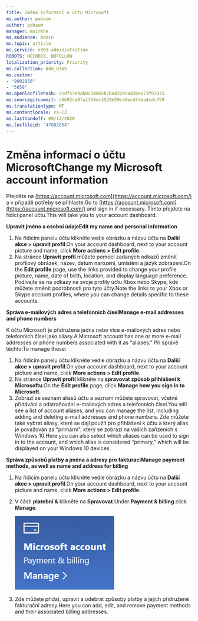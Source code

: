 ```yaml
---
title: Změna informací o účtu Microsoft
ms.author: pebaum
author: pebaum
manager: mnirkhe
ms.audience: Admin
ms.topic: article
ms.service: o365-administration
ROBOTS: NOINDEX, NOFOLLOW
localization_priority: Priority
ms.collection: Adm_O365
ms.custom:
- "9002956"
- "5658"
ms.openlocfilehash: c1df53e9ab0c34065b7bed32ecad3be673f07033
ms.sourcegitcommit: c6692ce0fa1358ec3529e59ca0ecdfdea4cdc759
ms.translationtype: MT
ms.contentlocale: cs-CZ
ms.lasthandoff: 09/14/2020
ms.locfileid: "47682854"
---
```

# <a name="change-my-microsoft-account-information"></a><span data-ttu-id="eab09-102">Změna informací o účtu Microsoft</span><span class="sxs-lookup"><span data-stu-id="eab09-102">Change my Microsoft account information</span></span>

<span data-ttu-id="eab09-103">Přejděte na [https://account.microsoft.com](https://account.microsoft.com/) a v případě potřeby se přihlaste.</span><span class="sxs-lookup"><span data-stu-id="eab09-103">Go to [https://account.microsoft.com](https://account.microsoft.com/) and sign in if necessary.</span></span> <span data-ttu-id="eab09-104">Tímto přejdete na řídicí panel účtu.</span><span class="sxs-lookup"><span data-stu-id="eab09-104">This will take you to your account dashboard.</span></span>  

<span data-ttu-id="eab09-105">**Upravit jméno a osobní údaje**</span><span class="sxs-lookup"><span data-stu-id="eab09-105">**Edit my name and personal information**</span></span>

1. <span data-ttu-id="eab09-106">Na řídicím panelu účtu klikněte vedle obrázku a názvu účtu na **Další akce > upravit profil**.</span><span class="sxs-lookup"><span data-stu-id="eab09-106">On your account dashboard, next to your account picture and name, click **More actions > Edit profile**.</span></span>
2. <span data-ttu-id="eab09-107">Na stránce **Upravit profil** můžete pomocí zadaných odkazů změnit profilový obrázek, název, datum narození, umístění a jazyk zobrazení.</span><span class="sxs-lookup"><span data-stu-id="eab09-107">On the **Edit profile** page, use the links provided to change your profile picture, name, date of birth, location, and display language preference.</span></span> <span data-ttu-id="eab09-108">Podívejte se na odkazy na svoje profily účtu Xbox nebo Skype, kde můžete změnit podrobnosti pro tyto účty.</span><span class="sxs-lookup"><span data-stu-id="eab09-108">Note the links to your Xbox or Skype account profiles, where you can change details specific to these accounts.</span></span>

<span data-ttu-id="eab09-109">**Správa e-mailových adres a telefonních čísel**</span><span class="sxs-lookup"><span data-stu-id="eab09-109">**Manage e-mail addresses and phone numbers**</span></span>

<span data-ttu-id="eab09-110">K účtu Microsoft je přidružena jedna nebo více e-mailových adres nebo telefonních čísel jako aliasy.</span><span class="sxs-lookup"><span data-stu-id="eab09-110">A Microsoft account has one or more e-mail addresses or phone numbers associated with it as “aliases.”</span></span> <span data-ttu-id="eab09-111">Při správě těchto:</span><span class="sxs-lookup"><span data-stu-id="eab09-111">To manage these:</span></span>

1. <span data-ttu-id="eab09-112">Na řídicím panelu účtu klikněte vedle obrázku a názvu účtu na **Další akce > upravit profil**.</span><span class="sxs-lookup"><span data-stu-id="eab09-112">On your account dashboard, next to your account picture and name, click **More actions > Edit profile**.</span></span>
2. <span data-ttu-id="eab09-113">Na stránce **Upravit profil** klikněte na **spravovat způsob přihlášení k Microsoftu**.</span><span class="sxs-lookup"><span data-stu-id="eab09-113">On the **Edit profile** page, click **Manage how you sign in to Microsoft**.</span></span> 
3. <span data-ttu-id="eab09-114">Zobrazí se seznam aliasů účtu a seznam můžete spravovat, včetně přidávání a odstraňování e-mailových adres a telefonních čísel.</span><span class="sxs-lookup"><span data-stu-id="eab09-114">You will see a list of account aliases, and you can manage the list, including adding and deleting e-mail addresses and phone numbers.</span></span> <span data-ttu-id="eab09-115">Zde můžete také vybrat aliasy, které se dají použít pro přihlášení k účtu a který alias je považován za "primární", který se zobrazí na vašich zařízeních s Windows 10.</span><span class="sxs-lookup"><span data-stu-id="eab09-115">Here you can also select which aliases can be used to sign in to the account, and which alias is considered “primary,” which will be displayed on your Windows 10 devices.</span></span>

<span data-ttu-id="eab09-116">**Správa způsobů platby a jména a adresy pro fakturaci**</span><span class="sxs-lookup"><span data-stu-id="eab09-116">**Manage payment methods, as well as name and address for billing**</span></span> 

1. <span data-ttu-id="eab09-117">Na řídicím panelu účtu klikněte vedle obrázku a názvu účtu na **Další akce > upravit profil**.</span><span class="sxs-lookup"><span data-stu-id="eab09-117">On your account dashboard, next to your account picture and name, click **More actions > Edit profile**.</span></span>
2. <span data-ttu-id="eab09-118">V části **platební &** klikněte na **Spravovat**.</span><span class="sxs-lookup"><span data-stu-id="eab09-118">Under **Payment & billing** click **Manage**.</span></span>

    ![Správa plateb a fakturace](media/manage-account.png)

3. <span data-ttu-id="eab09-120">Zde můžete přidat, upravit a odebrat způsoby platby a jejich přidružené fakturační adresy.</span><span class="sxs-lookup"><span data-stu-id="eab09-120">Here you can add, edit, and remove payment methods and their associated billing addresses.</span></span> 

